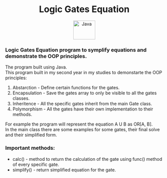 <h1 align="center">Logic Gates Equation</h1>

<p align="center" width="100%">
    <a href="#"><img align="center" src="https://user-images.githubusercontent.com/66797449/179539867-f24505fc-5848-4c23-b47b-78475851aec2.svg" title="Java" width="70" height="60"/></a>
</p>

### Logic Gates Equation program to symplify equations and demonstrate the OOP principles.

The program built using Java.
<br>
This program built in my second year in my studies to demonstarte the OOP principles:
1. Abstarction - Define certain functions for the gates.
2. Encapsulation - Save the gates array to only be visible to all the gates classes.
3. Inheritence - All the specific gates inherit from the main Gate class.
4. Polymorphism - All the gates have their own implementation to their methods.

<p>
    For example the program will represent the equation A U B as OR[A, B].
    <br>
    In the main class there are some examples for some gates, their final solve and their simplified form.
</p>

### Important methods:
- calc() - method to return the calculation of the gate using func() method of every specific gate.
- simplify() - return simplified equation for the gate.
